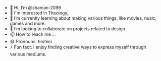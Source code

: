 - 👋 Hi, I’m @shaman-2099
- 👀 I'm interested in Theology,
- 🌱 I’m currently learning about making various things, like movies, nusic, games and more.
- 💞️ I’m looking to collaborate on projects related to design
- 📫 How to reach me ...
- 😄 Pronouns: he/him
- ⚡ Fun fact: I enjoy finding creative ways to express myself through various mediums.

<!---
shaman-2099/shaman-2099 is a ✨ special ✨ repository because its `README.md` (this file) appears on your GitHub profile.
You can click the Preview link to take a look at your changes.
--->
